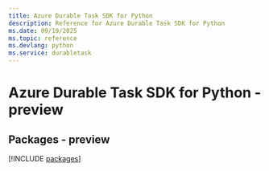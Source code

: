 ```yaml
---
title: Azure Durable Task SDK for Python
description: Reference for Azure Durable Task SDK for Python
ms.date: 09/19/2025
ms.topic: reference
ms.devlang: python
ms.service: durabletask
---
```

# Azure Durable Task SDK for Python - preview
## Packages - preview
[!INCLUDE [packages](durable-task-index.md)]